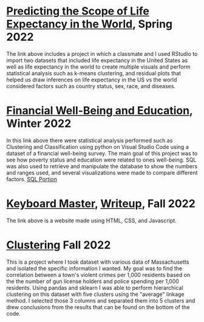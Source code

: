 # [Predicting the Scope of Life Expectancy in the World](https://github.com/MacOwusu/MacOwusu.github.io/blob/main/FinalProjectRMD.pdf), Spring 2022
The link above includes a project in which a classmate and I used RStudio to import two datasets that included life expectancy in the United States as well as life expectancy in the world to create multiple visuals and perform statistical analysis such as k-means clustering, and residual plots that helped us draw inferences on life expectancy in the US vs the world considered factors such as country status, sex, race, and diseases. 


# [Financial Well-Being and Education](https://github.com/MacOwusu/MacOwusu.github.io/blob/main/Final%20Project%20397a.ipynb), Winter 2022
In this link above there were statistical analysis performed such as Clustering and Classification using python on Visual Studio Code using a dataset of a financial well-being survey. The main goal of this project was to see how poverty status and education were related to ones well-being. SQL was also used to retrieve and manipulate the database to show the numbers and ranges used, and several visualizations were made to compare different factors. 
[SQL Portion](https://github.com/MacOwusu/MacOwusu.github.io/blob/main/--%20SQLite.sql) 

# [Keyboard Master](https://kbmstr.com/), [Writeup](https://github.com/MacOwusu/MacOwusu.github.io/blob/main/ACM_Conference_Proceedings_Primary_Article_Template__4_.pdf), Fall 2022
The link above is a website made using HTML, CSS, and Javascript.

# [Clustering](https://github.com/MacOwusu/MacOwusu.github.io/blob/main/mass_cluster.ipynb) Fall 2022
This is a project where I took dataset with various data of Massachusetts and isolated the specific information I wanted. My goal was to find the correlation between a town's violent crimes per 1,000 residents based on the the number of gun license holders and police spending per 1,000 residents. Using pandas and sklearn I was able to perform hierarchical clustering on this dataset with five clusters using the "average" linkage method. I selected those 3 columns and separated them into 5 clusters and drew conclusions from the results that can be found on the bottom of the code. 
